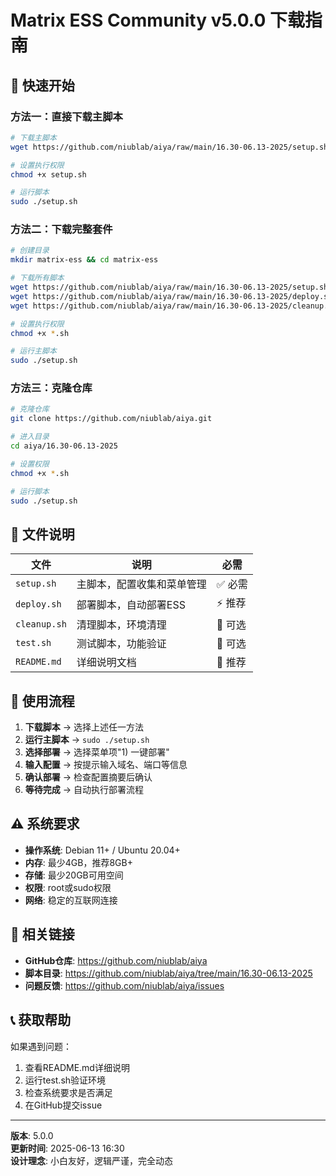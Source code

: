 # Matrix ESS Community v5.0.0 下载指南

## 🚀 快速开始

### 方法一：直接下载主脚本
```bash
# 下载主脚本
wget https://github.com/niublab/aiya/raw/main/16.30-06.13-2025/setup.sh

# 设置执行权限
chmod +x setup.sh

# 运行脚本
sudo ./setup.sh
```

### 方法二：下载完整套件
```bash
# 创建目录
mkdir matrix-ess && cd matrix-ess

# 下载所有脚本
wget https://github.com/niublab/aiya/raw/main/16.30-06.13-2025/setup.sh
wget https://github.com/niublab/aiya/raw/main/16.30-06.13-2025/deploy.sh
wget https://github.com/niublab/aiya/raw/main/16.30-06.13-2025/cleanup.sh

# 设置执行权限
chmod +x *.sh

# 运行主脚本
sudo ./setup.sh
```

### 方法三：克隆仓库
```bash
# 克隆仓库
git clone https://github.com/niublab/aiya.git

# 进入目录
cd aiya/16.30-06.13-2025

# 设置权限
chmod +x *.sh

# 运行脚本
sudo ./setup.sh
```

## 📁 文件说明

| 文件 | 说明 | 必需 |
|------|------|------|
| `setup.sh` | 主脚本，配置收集和菜单管理 | ✅ 必需 |
| `deploy.sh` | 部署脚本，自动部署ESS | ⚡ 推荐 |
| `cleanup.sh` | 清理脚本，环境清理 | 🔧 可选 |
| `test.sh` | 测试脚本，功能验证 | 🧪 可选 |
| `README.md` | 详细说明文档 | 📖 推荐 |

## 🎯 使用流程

1. **下载脚本** → 选择上述任一方法
2. **运行主脚本** → `sudo ./setup.sh`
3. **选择部署** → 选择菜单项"1) 一键部署"
4. **输入配置** → 按提示输入域名、端口等信息
5. **确认部署** → 检查配置摘要后确认
6. **等待完成** → 自动执行部署流程

## ⚠️ 系统要求

- **操作系统**: Debian 11+ / Ubuntu 20.04+
- **内存**: 最少4GB，推荐8GB+
- **存储**: 最少20GB可用空间
- **权限**: root或sudo权限
- **网络**: 稳定的互联网连接

## 🔗 相关链接

- **GitHub仓库**: https://github.com/niublab/aiya
- **脚本目录**: https://github.com/niublab/aiya/tree/main/16.30-06.13-2025
- **问题反馈**: https://github.com/niublab/aiya/issues

## 📞 获取帮助

如果遇到问题：
1. 查看README.md详细说明
2. 运行test.sh验证环境
3. 检查系统要求是否满足
4. 在GitHub提交issue

---

**版本**: 5.0.0  
**更新时间**: 2025-06-13 16:30  
**设计理念**: 小白友好，逻辑严谨，完全动态
